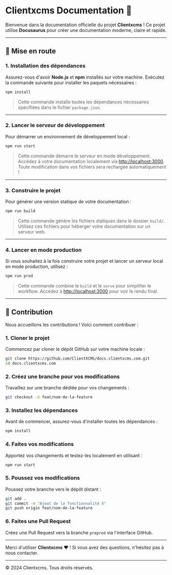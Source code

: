 # Clientxcms Documentation 🚀

Bienvenue dans la documentation officielle du projet **Clientxcms** ! Ce projet utilise **Docusaurus** pour créer une documentation moderne, claire et rapide.

---

## 🚀 Mise en route

### **1. Installation des dépendances**
Assurez-vous d'avoir **Node.js** et **npm** installés sur votre machine. Exécutez la commande suivante pour installer les paquets nécessaires :

```bash
npm install
```

> Cette commande installe toutes les dépendances nécessaires spécifiées dans le fichier `package.json`.

---

### **2. Lancer le serveur de développement**
Pour démarrer un environnement de développement local :

```bash
npm run start
```

> Cette commande démarre le serveur en mode développement. Accédez à votre documentation localement via [http://localhost:3000](http://localhost:3000). Toute modification dans vos fichiers sera rechargée automatiquement !

---

### **3. Construire le projet**
Pour générer une version statique de votre documentation :

```bash
npm run build
```

> Cette commande génère les fichiers statiques dans le dossier `build/`. Utilisez ces fichiers pour héberger votre documentation sur un serveur web.

---

### **4. Lancer en mode production**
Si vous souhaitez à la fois construire votre projet et lancer un serveur local en mode production, utilisez :

```bash
npm run prod
```

> Cette commande combine le `build` et le `serve` pour simplifier le workflow. Accédez à [http://localhost:3000](http://localhost:3000) pour voir le rendu final.

---

## 📝 Contribution

Nous accueillons les contributions ! Voici comment contribuer :

### **1. Cloner le projet**
Commencez par cloner le dépôt GitHub sur votre machine locale :

```bash
git clone https://github.com/ClientXCMS/docs.clientxcms.com.git
cd docs.clientxcms.com
```

### **2. Créez une branche pour vos modifications**
Travaillez sur une branche dédiée pour vos changements :

```bash
git checkout -b feat/nom-de-la-feature
```

### **3. Installez les dépendances**
Avant de commencer, assurez-vous d'installer toutes les dépendances :

```bash
npm install
```

### **4. Faites vos modifications**
Apportez vos changements et testez-les localement en utilisant :

```bash
npm run start
```

### **5. Poussez vos modifications**
Poussez votre branche vers le dépôt distant :

```bash
git add .
git commit -m "Ajout de la fonctionnalité X"
git push origin feat/nom-de-la-feature
```

### **6. Faites une Pull Request**
Créez une Pull Request vers la branche `preprod` via l'interface GitHub.

---

Merci d'utiliser **Clientxcms** ❤️ ! Si vous avez des questions, n'hésitez pas à nous contacter.

---

© 2024 Clientxcms. Tous droits réservés.